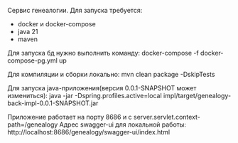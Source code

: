 Сервис генеалогии.
Для запуска требуется:
- docker и docker-compose
- java 21 
- maven

Для запуска бд нужно выполнить команду:
docker-compose -f docker-compose-pg.yml up

Для компиляции и сборки локально:
mvn clean package -DskipTests

Для запуска java-приложения(версия 0.0.1-SNAPSHOT может измениться):
java -jar -Dspring.profiles.active=local impl/target/genealogy-back-impl-0.0.1-SNAPSHOT.jar

Приложение работает на порту 8686 и с server.servlet.context-path=/genealogy
Адрес swagger-ui для локальной работы: http://localhost:8686/genealogy/swagger-ui/index.html
